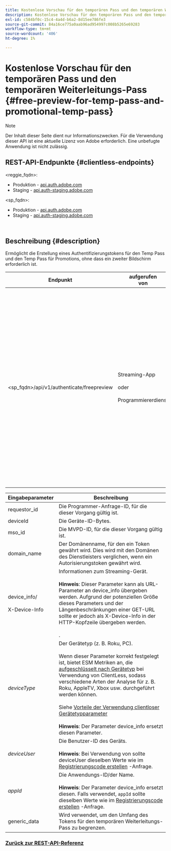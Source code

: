 ```yaml
---
title: Kostenlose Vorschau für den temporären Pass und den temporären Weiterleitungs-Pass
description: Kostenlose Vorschau für den temporären Pass und den temporären Weiterleitungs-Pass
exl-id: c584bf0c-15c4-4a4d-b6a2-8d15ee786fe3
source-git-commit: 84a16ce775a0aab96ad954997c008b5265e69283
workflow-type: tm+mt
source-wordcount: '406'
ht-degree: 1%

---
```


# Kostenlose Vorschau für den temporären Pass und den temporären Weiterleitungs-Pass {#free-preview-for-temp-pass-and-promotional-temp-pass}

>[!NOTE]
>
>Der Inhalt dieser Seite dient nur Informationszwecken. Für die Verwendung dieser API ist eine aktuelle Lizenz von Adobe erforderlich. Eine unbefugte Anwendung ist nicht zulässig.

## REST-API-Endpunkte {#clientless-endpoints}

&lt;reggie_fqdn>:

* Produktion - [api.auth.adobe.com](http://api.auth.adobe.com/)
* Staging - [api.auth-staging.adobe.com](http://api.auth-staging.adobe.com/)

&lt;sp_fqdn>:

* Produktion - [api.auth.adobe.com](http://api.auth.adobe.com/)
* Staging - [api.auth-staging.adobe.com](http://api.auth-staging.adobe.com/)

</br>

## Beschreibung {#description}

Ermöglicht die Erstellung eines Authentifizierungstokens für den Temp Pass und den Temp Pass für Promotions, ohne dass ein zweiter Bildschirm erforderlich ist.


| Endpunkt | aufgerufen  </br>von | Eingabe   </br>Parameter | HTTP  </br>Methode | Reaktion | HTTP  </br>Reaktion |
| --- | --- | --- | --- | --- | --- |
| &lt;sp_fqdn>/api/v1/authenticate/freepreview | Streaming-App</br></br>oder</br></br>Programmiererdienst | 1. requestor_id (erforderlich)</br>    </br>2.  deviceId (Obligatorisch)</br>    </br>3.  mso_id (erforderlich)</br>    </br>4.  domain_name (erforderlich)</br>    </br>5.  device_info/X-Device-Info (erforderlich)</br>6.  deviceType</br>    </br>7.  deviceUser (nicht mehr unterstützt)</br>    </br>8.  appId (nicht mehr unterstützt)</br>    </br>9.  generic_data (optional) | POST | Die erfolgreiche Antwort lautet &quot;No Content&quot;(Kein Inhalt) 204 und gibt an, dass das Token erfolgreich erstellt wurde und für die Authoring-Flüsse verwendet werden kann. | 204 - Kein Inhalt   </br>400 - Ungültige Anfrage |

<div>


| Eingabeparameter | Beschreibung |
| --- | --- |
| requestor_id | Die Programmer-Anfrage-ID, für die dieser Vorgang gültig ist. |
| deviceId | Die Geräte-ID-Bytes. |
| mso_id | Die MVPD-ID, für die dieser Vorgang gültig ist. |
| domain_name | Der Domänenname, für den ein Token gewährt wird. Dies wird mit den Domänen des Dienstleisters verglichen, wenn ein Autorisierungstoken gewährt wird. |
| device_info/</br></br>X-Device-Info | Informationen zum Streaming-Gerät.</br></br>**Hinweis**: Dieser Parameter kann als URL-Parameter an device_info übergeben werden. Aufgrund der potenziellen Größe dieses Parameters und der Längenbeschränkungen einer GET-URL sollte er jedoch als X-Device-Info in der HTTP-Kopfzeile übergeben werden. </br></br><!--See the full details in [Passing Device and Connection Information](http://tve.helpdocsonline.com/passing-device-information)-->. |
| _deviceType_ | Der Gerätetyp (z. B. Roku, PC).</br></br>Wenn dieser Parameter korrekt festgelegt ist, bietet ESM Metriken an, die [aufgeschlüsselt nach Gerätetyp](/help/authentication/entitlement-service-monitoring-overview.md#clientless_device_type) bei Verwendung von ClientLess, sodass verschiedene Arten der Analyse für z. B. Roku, AppleTV, Xbox usw. durchgeführt werden können.</br></br>Siehe [Vorteile der Verwendung clientloser Gerätetypparameter ](/help/authentication/benefits-of-using-the-clientless-devicetype-parameter-in-pass-metrics.md)</br></br>**Hinweis**: Der Parameter device_info ersetzt diesen Parameter. |
| _deviceUser_ | Die Benutzer-ID des Geräts.</br></br>**Hinweis**: Bei Verwendung von sollte deviceUser dieselben Werte wie im [Registrierungscode erstellen](/help/authentication/registration-code-request.md) -Anfrage. |
| _appId_ | Die Anwendungs-ID/der Name. </br></br>**Hinweis**: Der Parameter device_info ersetzt diesen. Falls verwendet, `appId` sollte dieselben Werte wie im [Registrierungscode erstellen](/help/authentication/registration-code-request.md) -Anfrage. |
| generic_data | Wird verwendet, um den Umfang des Tokens für den temporären Weiterleitungs-Pass zu begrenzen. |


### [Zurück zur REST-API-Referenz](/help/authentication/rest-api-reference.md)

